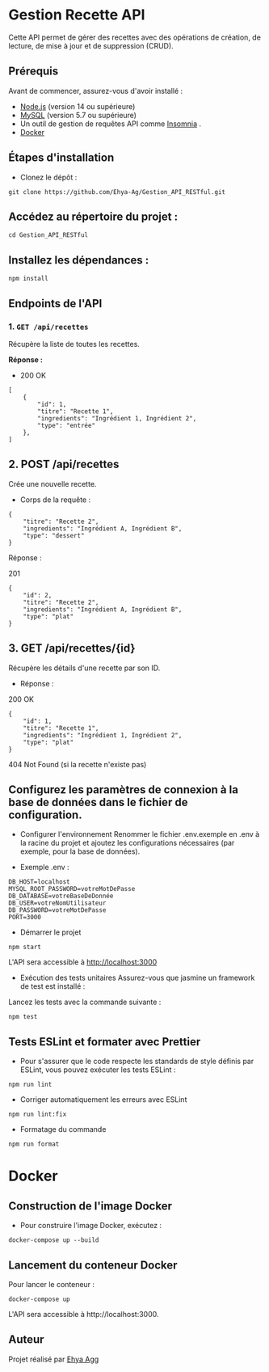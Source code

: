 # Gestion Recette API

Cette API permet de gérer des recettes avec des opérations de création, de lecture, de mise à jour et de suppression (CRUD).

## Prérequis

Avant de commencer, assurez-vous d'avoir installé :

- [Node.js](https://nodejs.org/) (version 14 ou supérieure)
- [MySQL](https://dev.mysql.com/downloads/installer/) (version 5.7 ou supérieure)
- Un outil de gestion de requêtes API comme [Insomnia](https://insomnia.rest/download) .
- [Docker](https://www.docker.com/products/docker-desktop/)

## Étapes d'installation

- Clonez le dépôt :

```
git clone https://github.com/Ehya-Ag/Gestion_API_RESTful.git
```

## Accédez au répertoire du projet :

```
cd Gestion_API_RESTful
```

## Installez les dépendances :

```
npm install
```

## Endpoints de l'API

### 1. `GET /api/recettes`

Récupère la liste de toutes les recettes.

**Réponse :**

- 200 OK

```
[
    {
        "id": 1,
        "titre": "Recette 1",
        "ingredients": "Ingrédient 1, Ingrédient 2",
        "type": "entrée"
    },
]
```

## 2. POST /api/recettes

Crée une nouvelle recette.

- Corps de la requête :

```
{
    "titre": "Recette 2",
    "ingredients": "Ingrédient A, Ingrédient B",
    "type": "dessert"
}
```

Réponse :

201

```
{
    "id": 2,
    "titre": "Recette 2",
    "ingredients": "Ingrédient A, Ingrédient B",
    "type": "plat"
}
```

## 3. GET /api/recettes/{id}

Récupère les détails d'une recette par son ID.

- Réponse :

200 OK

```
{
    "id": 1,
    "titre": "Recette 1",
    "ingredients": "Ingrédient 1, Ingrédient 2",
    "type": "plat"
}
```

404 Not Found (si la recette n'existe pas)

## Configurez les paramètres de connexion à la base de données dans le fichier de configuration.

- Configurer l'environnement
  Renommer le fichier .env.exemple en .env à la racine du projet et ajoutez les configurations nécessaires (par exemple, pour la base de données).

- Exemple .env :

```
DB_HOST=localhost
MYSQL_ROOT_PASSWORD=votreMotDePasse
DB_DATABASE=votreBaseDeDonnée
DB_USER=votreNomUtilisateur
DB_PASSWORD=votreMotDePasse
PORT=3000
```

- Démarrer le projet

```
npm start
```

L'API sera accessible à [http://localhost:3000](http://localhost:3000)

- Exécution des tests unitaires
  Assurez-vous que jasmine un framework de test est installé :

Lancez les tests avec la commande suivante :

```
npm test
```

## Tests ESLint et formater avec Prettier

- Pour s'assurer que le code respecte les standards de style définis par ESLint, vous pouvez exécuter les tests ESLint :

```
npm run lint
```

- Corriger automatiquement les erreurs avec ESLint

```
npm run lint:fix
```

- Formatage du commande

```
npm run format
```

# Docker

## Construction de l'image Docker

- Pour construire l'image Docker, exécutez :

```
docker-compose up --build
```

## Lancement du conteneur Docker

Pour lancer le conteneur :

```
docker-compose up
```

L'API sera accessible à http://localhost:3000.

## Auteur

Projet réalisé par [Ehya Agg](https://github.com/Ehya-Ag)
